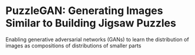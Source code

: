 # PuzzleGAN: Generating Images Similar to Building Jigsaw Puzzles

Enabling generative adversarial networks (GANs) to learn the distribution of images as compositions of distributions of smaller parts
